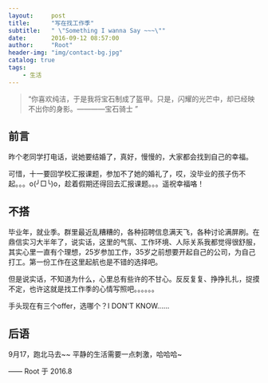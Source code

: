```yaml
---
layout:     post
title:      "写在找工作季"
subtitle:   " \"Something I wanna Say ~~~\""
date:       2016-09-12 08:57:00
author:     "Root"
header-img: "img/contact-bg.jpg"
catalog: true
tags:
    - 生活
---
```


> “你喜欢纯洁，于是我将宝石制成了盔甲。只是，闪耀的光芒中，却已经映不出你的身影。————宝石骑士 ”


## 前言

昨个老同学打电话，说她要结婚了，真好，慢慢的，大家都会找到自己的幸福。

可惜，十一要回学校汇报课题，参加不了她的婚礼了，哎，没毕业的孩子伤不起。。。o(╯□╰)o，趁着假期还得回去汇报课题。。。遥祝幸福咯！

## 不搭

毕业年，就业季。群里最近乱糟糟的，各种招聘信息满天飞，各种讨论满屏刷。在鼎信实习大半年了，说实话，这里的气氛、工作环境、人际关系我都觉得很舒服，其实心里一直有个理想，25岁参加工作，35岁之前想要开起自己的公司，为自己打工。第一份工作在这里起航也是不错的选择吧。

但是说实话，不知道为什么，心里总有些许的不甘心。反反复复、挣挣扎扎，捉摸不定，也许这就是找工作季的心情写照吧。。。。。。

手头现在有三个offer，选哪个？I DON'T KNOW......

## 后语

9月17，跑北马去~~ 平静的生活需要一点刺激，哈哈哈~


—— Root 于 2016.8


